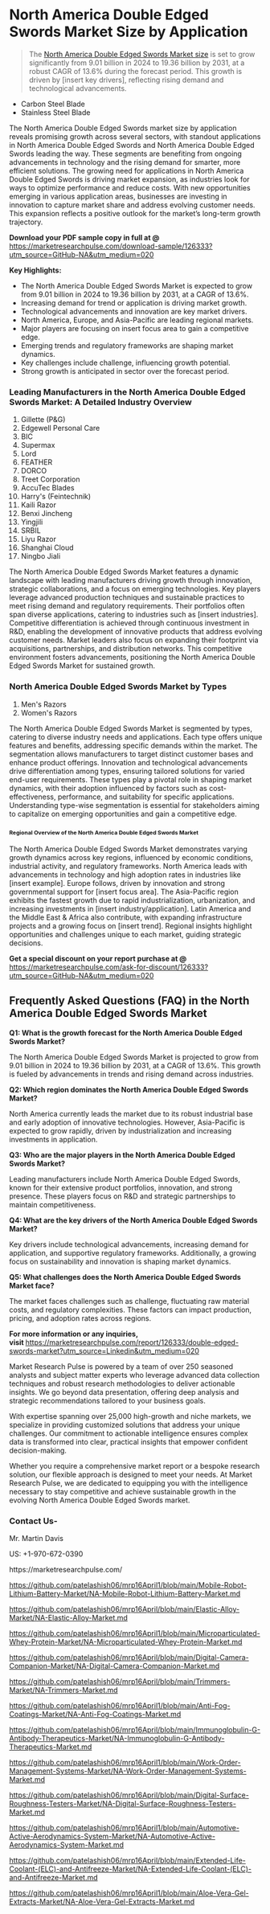 <h1>North America Double Edged Swords Market&nbsp;Size by Application</h1><blockquote><p>The <a href="https://marketresearchpulse.com/download-sample/126333?utm_source=GitHub-NA&amp;utm_medium=020">North America Double Edged Swords Market size</a> is set to grow significantly from 9.01 billion in 2024 to 19.36 billion by 2031, at a robust CAGR of 13.6% during the forecast period. This growth is driven by [insert key drivers], reflecting rising demand and technological advancements.</p></blockquote><ul><li>Carbon Steel Blade<li> Stainless Steel Blade</li></ul><p>The North America Double Edged Swords market size by application reveals promising growth across several sectors, with standout applications in North America Double Edged Swords and North America Double Edged Swords leading the way. These segments are benefiting from ongoing advancements in technology and the rising demand for smarter, more efficient solutions. The growing need for applications in North America Double Edged Swords is driving market expansion, as industries look for ways to optimize performance and reduce costs. With new opportunities emerging in various application areas, businesses are investing in innovation to capture market share and address evolving customer needs. This expansion reflects a positive outlook for the market’s long-term growth trajectory.</p><p><strong>Download your PDF sample copy in full at @ </strong><a href="https://marketresearchpulse.com/download-sample/126333?utm_source=GitHub-NA&amp;utm_medium=020">https://marketresearchpulse.com/download-sample/126333?utm_source=GitHub-NA&amp;utm_medium=020</a></p><p><strong>Key Highlights: </strong></p><ul><li>The North America Double Edged Swords Market is expected to grow from 9.01 billion in 2024 to 19.36 billion by 2031, at a CAGR of 13.6%.</li><li>Increasing demand for trend or application is driving market growth.</li><li>Technological advancements and innovation are key market drivers.</li><li>North America, Europe, and Asia-Pacific are leading regional markets.</li><li>Major players are focusing on insert focus area to gain a competitive edge.</li><li>Emerging trends and regulatory frameworks are shaping market dynamics.</li><li>Key challenges include challenge, influencing growth potential.</li><li>Strong growth is anticipated in sector over the forecast period.</li></ul><h3>Leading Manufacturers in the North America Double Edged Swords Market: A Detailed Industry Overview</h3><ol><li>Gillette (P&G)</li><li>Edgewell Personal Care</li><li>BIC</li><li>Supermax</li><li>Lord</li><li>FEATHER</li><li>DORCO</li><li>Treet Corporation</li><li>AccuTec Blades</li><li>Harry's (Feintechnik)</li><li>Kaili Razor</li><li>Benxi Jincheng</li><li>Yingjili</li><li>SRBIL</li><li>Liyu Razor</li><li>Shanghai Cloud</li><li>Ningbo Jiali</li></ol><div class="flex max-w-full flex-col flex-grow"><div class="min-h-8 text-message flex w-full flex-col items-end gap-2 whitespace-normal break-words [.text-message+&amp;]:mt-5" dir="auto" data-message-author-role="assistant" data-message-id="fd8432e4-4910-450d-b182-61b7bfb0a01f" data-message-model-slug="gpt-4o"><div class="flex w-full flex-col gap-1 empty:hidden first:pt-[3px]"><div class="markdown prose w-full break-words dark:prose-invert light"><p>The North America Double Edged Swords Market features a dynamic landscape with leading manufacturers driving growth through innovation, strategic collaborations, and a focus on emerging technologies. Key players leverage advanced production techniques and sustainable practices to meet rising demand and regulatory requirements. Their portfolios often span diverse applications, catering to industries such as [insert industries]. Competitive differentiation is achieved through continuous investment in R&amp;D, enabling the development of innovative products that address evolving customer needs. Market leaders also focus on expanding their footprint via acquisitions, partnerships, and distribution networks. This competitive environment fosters advancements, positioning the North America Double Edged Swords Market for sustained growth.</p></div></div></div></div><h3>North America Double Edged Swords Market by Types</h3><ol><li>Men's Razors<li> Women's Razors</li></ol><div class="flex max-w-full flex-col flex-grow"><div class="min-h-8 text-message flex w-full flex-col items-end gap-2 whitespace-normal break-words [.text-message+&amp;]:mt-5" dir="auto" data-message-author-role="assistant" data-message-id="084470be-0bb7-4664-bddf-5156b4f41249" data-message-model-slug="gpt-4o-mini"><div class="flex w-full flex-col gap-1 empty:hidden first:pt-[3px]"><div class="markdown prose w-full break-words dark:prose-invert light"><p>The North America Double Edged Swords Market is segmented by types, catering to diverse industry needs and applications. Each type offers unique features and benefits, addressing specific demands within the market. The segmentation allows manufacturers to target distinct customer bases and enhance product offerings. Innovation and technological advancements drive differentiation among types, ensuring tailored solutions for varied end-user requirements. These types play a pivotal role in shaping market dynamics, with their adoption influenced by factors such as cost-effectiveness, performance, and suitability for specific applications. Understanding type-wise segmentation is essential for stakeholders aiming to capitalize on emerging opportunities and gain a competitive edge.</p></div></div></div></div><h3><span style="font-size: 11px;">Regional Overview of the North America Double Edged Swords Market</span></h3><div class="flex max-w-full flex-col flex-grow"><div class="min-h-8 text-message flex w-full flex-col items-end gap-2 whitespace-normal break-words [.text-message+&amp;]:mt-5" dir="auto" data-message-author-role="assistant" data-message-id="e9038762-ce64-4e30-91c9-9bd413514231" data-message-model-slug="gpt-4o-mini"><div class="flex w-full flex-col gap-1 empty:hidden first:pt-[3px]"><div class="markdown prose w-full break-words dark:prose-invert light"><p>The North America Double Edged Swords Market demonstrates varying growth dynamics across key regions, influenced by economic conditions, industrial activity, and regulatory frameworks. North America leads with advancements in technology and high adoption rates in industries like [insert example]. Europe follows, driven by innovation and strong governmental support for [insert focus area]. The Asia-Pacific region exhibits the fastest growth due to rapid industrialization, urbanization, and increasing investments in [insert industry/application]. Latin America and the Middle East &amp; Africa also contribute, with expanding infrastructure projects and a growing focus on [insert trend]. Regional insights highlight opportunities and challenges unique to each market, guiding strategic decisions.</p></div></div></div></div><p><strong>Get a special discount on your report purchase at @ </strong><a href="https://marketresearchpulse.com/ask-for-discount/126333?utm_source=GitHub-NA&amp;utm_medium=020">https://marketresearchpulse.com/ask-for-discount/126333?utm_source=GitHub-NA&amp;utm_medium=020</a></p><h2>Frequently Asked Questions (FAQ) in the North America Double Edged Swords Market</h2><p><strong>Q1: What is the growth forecast for the North America Double Edged Swords Market?</strong></p><p>The North America Double Edged Swords Market is projected to grow from 9.01 billion in 2024 to 19.36 billion by 2031, at a CAGR of 13.6%. This growth is fueled by advancements in trends and rising demand across industries.</p><p><strong>Q2: Which region dominates the North America Double Edged Swords Market?</strong></p><p>North America currently leads the market due to its robust industrial base and early adoption of innovative technologies. However, Asia-Pacific is expected to grow rapidly, driven by industrialization and increasing investments in application.</p><p><strong>Q3: Who are the major players in the North America Double Edged Swords Market?</strong></p><p>Leading manufacturers include North America Double Edged Swords, known for their extensive product portfolios, innovation, and strong presence. These players focus on R&amp;D and strategic partnerships to maintain competitiveness.</p><p><strong>Q4: What are the key drivers of the North America Double Edged Swords Market?</strong></p><p>Key drivers include technological advancements, increasing demand for application, and supportive regulatory frameworks. Additionally, a growing focus on sustainability and innovation is shaping market dynamics.</p><p><strong>Q5: What challenges does the North America Double Edged Swords Market face?</strong></p><p>The market faces challenges such as challenge, fluctuating raw material costs, and regulatory complexities. These factors can impact production, pricing, and adoption rates across regions.</p><p><strong>For more information or any inquiries, visit&nbsp;</strong><a href="https://marketresearchpulse.com/report/126333/double-edged-swords-market?utm_source=Linkedin&utm_medium=020">https://marketresearchpulse.com/report/126333/double-edged-swords-market?utm_source=Linkedin&utm_medium=020</a></p><p>Market Research Pulse is powered by a team of over 250 seasoned analysts and subject matter experts who leverage advanced data collection techniques and robust research methodologies to deliver actionable insights. We go beyond data presentation, offering deep analysis and strategic recommendations tailored to your business goals.</p><p>With expertise spanning over 25,000 high-growth and niche markets, we specialize in providing customized solutions that address your unique challenges. Our commitment to actionable intelligence ensures complex data is transformed into clear, practical insights that empower confident decision-making.</p><p>Whether you require a comprehensive market report or a bespoke research solution, our flexible approach is designed to meet your needs. At Market Research Pulse, we are dedicated to equipping you with the intelligence necessary to stay competitive and achieve sustainable growth in the evolving North America Double Edged Swords market.</p><h3><strong>Contact Us-</strong></h3><p>Mr. Martin Davis</p><p>US: +1-970-672-0390</p><p>https://marketresearchpulse.com/</p><p><a href="https://github.com/patelashish06/mrp16April1/blob/main/Mobile-Robot-Lithium-Battery-Market/NA-Mobile-Robot-Lithium-Battery-Market.md">https://github.com/patelashish06/mrp16April1/blob/main/Mobile-Robot-Lithium-Battery-Market/NA-Mobile-Robot-Lithium-Battery-Market.md</a></p><p><a href="https://github.com/patelashish06/mrp16April/blob/main/Elastic-Alloy-Market/NA-Elastic-Alloy-Market.md">https://github.com/patelashish06/mrp16April/blob/main/Elastic-Alloy-Market/NA-Elastic-Alloy-Market.md</a></p><p><a href="https://github.com/patelashish06/mrp16April1/blob/main/Microparticulated-Whey-Protein-Market/NA-Microparticulated-Whey-Protein-Market.md">https://github.com/patelashish06/mrp16April1/blob/main/Microparticulated-Whey-Protein-Market/NA-Microparticulated-Whey-Protein-Market.md</a></p><p><a href="https://github.com/patelashish06/mrp16April/blob/main/Digital-Camera-Companion-Market/NA-Digital-Camera-Companion-Market.md">https://github.com/patelashish06/mrp16April/blob/main/Digital-Camera-Companion-Market/NA-Digital-Camera-Companion-Market.md</a></p><p><a href="https://github.com/patelashish06/mrp16April/blob/main/Trimmers-Market/NA-Trimmers-Market.md">https://github.com/patelashish06/mrp16April/blob/main/Trimmers-Market/NA-Trimmers-Market.md</a></p><p><a href="https://github.com/patelashish06/mrp16April1/blob/main/Anti-Fog-Coatings-Market/NA-Anti-Fog-Coatings-Market.md">https://github.com/patelashish06/mrp16April1/blob/main/Anti-Fog-Coatings-Market/NA-Anti-Fog-Coatings-Market.md</a></p><p><a href="https://github.com/patelashish06/mrp16April/blob/main/Immunoglobulin-G-Antibody-Therapeutics-Market/NA-Immunoglobulin-G-Antibody-Therapeutics-Market.md">https://github.com/patelashish06/mrp16April/blob/main/Immunoglobulin-G-Antibody-Therapeutics-Market/NA-Immunoglobulin-G-Antibody-Therapeutics-Market.md</a></p><p><a href="https://github.com/patelashish06/mrp16April1/blob/main/Work-Order-Management-Systems-Market/NA-Work-Order-Management-Systems-Market.md">https://github.com/patelashish06/mrp16April1/blob/main/Work-Order-Management-Systems-Market/NA-Work-Order-Management-Systems-Market.md</a></p><p><a href="https://github.com/patelashish06/mrp16April/blob/main/Digital-Surface-Roughness-Testers-Market/NA-Digital-Surface-Roughness-Testers-Market.md">https://github.com/patelashish06/mrp16April/blob/main/Digital-Surface-Roughness-Testers-Market/NA-Digital-Surface-Roughness-Testers-Market.md</a></p><p><a href="https://github.com/patelashish06/mrp16April1/blob/main/Automotive-Active-Aerodynamics-System-Market/NA-Automotive-Active-Aerodynamics-System-Market.md">https://github.com/patelashish06/mrp16April1/blob/main/Automotive-Active-Aerodynamics-System-Market/NA-Automotive-Active-Aerodynamics-System-Market.md</a></p><p><a href="https://github.com/patelashish06/mrp16April/blob/main/Extended-Life-Coolant-(ELC)-and-Antifreeze-Market/NA-Extended-Life-Coolant-(ELC)-and-Antifreeze-Market.md">https://github.com/patelashish06/mrp16April/blob/main/Extended-Life-Coolant-(ELC)-and-Antifreeze-Market/NA-Extended-Life-Coolant-(ELC)-and-Antifreeze-Market.md</a></p><p><a href="https://github.com/patelashish06/mrp16April1/blob/main/Aloe-Vera-Gel-Extracts-Market/NA-Aloe-Vera-Gel-Extracts-Market.md">https://github.com/patelashish06/mrp16April1/blob/main/Aloe-Vera-Gel-Extracts-Market/NA-Aloe-Vera-Gel-Extracts-Market.md</a></p>